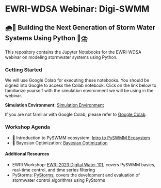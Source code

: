 # EWRI-WDSA Webinar: Digi-SWMM
## 🌧️🐍 Building the Next Generation of Storm Water Systems Using Python 🐍⛈️

This repository contains the Jupyter Notebooks for the EWRI-WDSA webinar on modeling stormwater systems using Python.

### Getting Started

We will use Google Colab for executing these notebooks. You should be signed into Google to access the Colab notebook. Click on the link below to familiarize yourself with the simulation environment we will be using in the webinar.

**Simulation Environment**: [Simulation Environment](https://colab.research.google.com/github/abhiramm7/digi-swmm/blob/main/getting_started.ipynb)

If you are not familiar with Google Colab, please refer to [Google Colab](https://colab.research.google.com).

### Workshop Agenda

- 🐍 Introduction to PySWMM ecosystem: [Intro to PySWMM Ecosystem](https://colab.research.google.com/github/abhiramm7/digi-swmm/blob/main/intro_to_pyswmm_ecosystem.ipynb)
- 👻 Bayesian Optimization: [Bayesian Optimization](https://colab.research.google.com/github/kLabUM/pystorms/blob/master/tutorials/RTC101-BayesianOptimization.ipynb)

#### Additional Resources 
- EWRI Workshop: [EWRI 2023 Digital Water 101](https://github.com/abhiramm7/ewri2023_DigitalWater101), covers PySWMM basics, real-time control, and time series filtering
- PyStorms: [PyStorms](https://pystorms.netlify.app), covers the development and evaluation of stormwater control algorithms using PyStorms